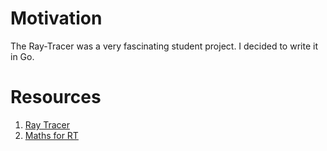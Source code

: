 # Motivation

The Ray-Tracer was a very fascinating student project. I decided to write it in Go.

# Resources

1. [Ray Tracer](https://en.wikipedia.org/wiki/Ray_tracing_(graphics))
2. [Maths for RT](http://immersivemath.com/ila/index.html)




